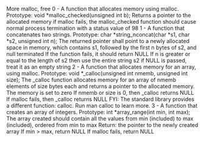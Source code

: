 More malloc, free
0 - A function that allocates memory using malloc. 
	Prototype: void *malloc_checked(unsigned int b);
	Returns a pointer to the allocated memory
	if malloc fails, the malloc_checked function should cause
	normal process termination with a status value of 98
1 - A function that concatenates two strings.
	Prototype: char *string_nconcat(char *s1, char *s2, unsigned int n);
	The returned pointer shall point to a newly allocated space in memory, which
	contains s1, followed by the first n bytes of s2, and null terminated
	If the function fails, it should return NULL
	If n is greater or equal to the length of s2 then use the entire string s2
	if NULL is passed, treat it as an empty string
2 - A function that allocates memory for an array, using malloc.
	Prototype: void *_calloc(unsigned int nmemb, unsigned int size);
	The _calloc function allocates memory for an array of nmemb elements of size
	bytes each and returns a pointer to the allocated memory.
	The memory is set to zero
	If nmemb or size is 0, then _calloc returns NULL
	If malloc fails, then _calloc returns NULL
	FYI: The standard library provides a different function: calloc. Run man calloc
	to learn more.
3 - A function that creates an array of integers.
	Prototype: int *array_range(int min, int max);
	The array created should contain all the values from min (included) to max
	(included), ordered from min to max
	Return: the pointer to the newly created array
	If min > max, return NULL
	If malloc fails, return NULL

